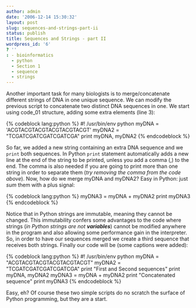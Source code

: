 ```yaml
---
author: admin
date: '2006-12-14 15:30:32'
layout: post
slug: sequences-and-strings-part-ii
status: publish
title: Sequences and Strings - part II
wordpress_id: '6'
? ''
: - bioinformatics
  - python
  - Section 1
  - sequence
  - strings
---
```


Another important task for many biologists is to merge/concatenate
different strings of DNA in one unique sequence. We can modify the
previous script to concatenate two distinct DNA sequences in one. We
start using code\_01 structure, adding some extra elements (line 3):

{% codeblock lang:python %}
#! /usr/bin/env python 
myDNA = 'ACGTACGTACGTACGTACGTACGT' 
myDNA2 = "TCGATCGATCGATCGATCGA" 
print myDNA, myDNA2
{% endcodeblock %}



So far, we added a new string containing an extra
DNA sequence and we `print` both sequences. In Python `print` statement
automatically adds a new line at the end of the string to be printed,
unless you add a comma (,) to the end. The comma is also needed if you
are going to print more than one string in order to separate them (*try
removing the comma from the code above*). Now, how do we merge myDNA and
myDNA2? Easy in Python: just *sum* them with a plus signal: 


{% codeblock lang:python %}
myDNA3 = myDNA + myDNA2 
print myDNA3
{% endcodeblock %}



Notice that in Python strings are immutable, meaning they cannot be
changed. This immutability confers some advantages to the code where
strings (*in Python strings are not **variables***) cannot be modified
anywhere in the program and also allowing some performance gain in the
interpreter. So, in order to have our sequences merged we create a third
sequence that receives both strings. Finally our code will be (some
captions were added): 

{% codeblock lang:python %}
#! /usr/bin/env
python myDNA = "ACGTACGTACGTACGTACGTACGT" 
myDNA2 = "TCGATCGATCGATCGATCGA" 
print "First and Second sequences"
print myDNA, myDNA2 
myDNA3 = myDNA + myDNA2 
print "Concatenated sequence"
print myDNA3
{% endcodeblock %}

Easy, eh? Of course these two simple scripts do no
scratch the surface of Python programming, but they are a start.
